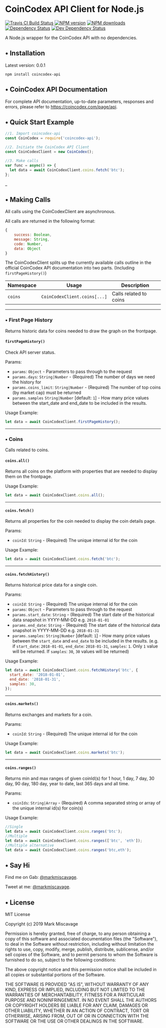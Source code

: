 # CoinCodex API Client for Node.js

<span class="badge-travisci"><a href="http://travis-ci.org/miscavage/CoinCodex-API" title="Check this project's build status on TravisCI"><img src="https://img.shields.io/travis/miscavage/CoinCodex-API/master.svg" alt="Travis CI Build Status" /></a></span>
<span class="badge-npmversion"><a href="https://npmjs.org/package/coincodex-api" title="View this project on NPM"><img src="https://img.shields.io/npm/v/coincodex-api.svg" alt="NPM version"/></a></span>
<span class="badge-npmdownloads"><a href="https://npmjs.org/package/coincodex-api" title="View this project on NPM"><img src="https://img.shields.io/npm/dm/coincodex-api.svg" alt="NPM downloads" /></a></span>
<span class="badge-daviddm"><a href="https://david-dm.org/miscavage/coincodex-api" title="View the status of this project's dependencies on DavidDM"><img src="https://img.shields.io/david/miscavage/coincodex-api.svg" alt="Dependency Status" /></a></span>
<span class="badge-daviddmdev"><a href="https://david-dm.org/miscavage/coincodex-api#info=devDependencies" title="View the status of this project's development dependencies on DavidDM"><img src="https://img.shields.io/david/dev/miscavage/coincodex-api.svg" alt="Dev Dependency Status" /></a></span>

A Node.js wrapper for the CoinCodex API with no dependencies.

## • Installation

Latest version: 0.0.1

`npm install coincodex-api`

## • CoinCodex API Documentation

For complete API documentation, up-to-date parameters, responses and errors, please refer to https://coincodex.com/page/api.

## • Quick Start Example

```javascript
//1. Import coincodex-api
const CoinCodex = require('coincodex-api');

//2. Initiate the CoinCodex API Client
const CoinCodexClient = new CoinCodex();

//3. Make calls
var func = async() => {
  let data = await CoinCodexClient.coins.fetch('btc');
};
```

_
## • Making Calls
All calls using the CoinCodexClient are asynchronous.

All calls are returned in the following format:
```javascript
{
    success: Boolean,
    message: String,
    code: Number,
    data: Object
}
```

The CoinCodexClient splits up the currently available calls outline in the official CoinCodex API documentation into two parts. (Including `firstPageHistory()`)

| Namespace | Usage | Description |
| --- | --- | --- |
`coins` | `CoinCodexClient.coins[...]` | Calls related to coins

___
### • First Page History
Returns historic data for coins needed to draw the graph on the frontpage.

#### `firstPageHistory()`
Check API server status.

Params:

- `params`: `Object` - Parameters to pass through to the request
- `params.days`: `String|Number` - (Required) The number of days we need the history for
- `params.coins_limit`: `String|Number` - (Required) The number of top coins (by market cap) must be returned
- `params.samples` `String|Number` [default: `1`] - How many price values between the start_date and end_date to be included in the results.

Usage Example:
```javascript
let data = await CoinCodexClient.firstPageHistory();
```

___
### • Coins
Calls related to coins.


#### `coins.all()`
Returns all coins on the platform with properties that are needed to display them on the frontpage.

Usage Example:
```javascript
let data = await CoinCodexClient.coins.all();
```

___
#### `coins.fetch()`
Returns all properties for the coin needed to display the coin details page.

Params:
             
- `coinId`: `String` - (Required) The unique internal id for the coin

Usage Example:
```javascript
let data = await CoinCodexClient.coins.fetch('btc');
```

___
#### `coins.fetchHistory()`
Returns historical price data for a single coin.

Params:

- `coinId`: `String` - (Required) The unique internal id for the coin
- `params`: `Object` - Parameters to pass through to the request
- `params.start_date`: `String` - (Required) The start date of the historical data snapshot in YYYY-MM-DD e.g. `2018-01-01`
- `params.end_date`: `String` - (Required) The start date of the historical data snapshot in YYYY-MM-DD e.g. `2018-01-31`
- `params.samples`: `String|Number` [default: `1`] - How many price values between the `start_date` and `end_date` to be included in the results. (e.g. if `start_date`: `2018-01-01`, `end_date`: `2018-01-31`, `samples`: `1`. Only `1` value will be returned. If `samples`: `30`, `30` values will be returned)

Usage Example:
```javascript
let data = await CoinCodexClient.coins.fetchHistory('btc', {
  start_date: '2018-01-01',
  end_date: '2018-01-31',
  samples: 30,
});
```

___
#### `coins.markets()`
Returns exchanges and markets for a coin.

Params:

- `coinId`: `String` - (Required) The unique internal id for the coin

Usage Example:
```javascript
let data = await CoinCodexClient.coins.markets('btc');
```

___
#### `coins.ranges()`
Returns min and max ranges of given coinId(s) for 1 hour, 1 day, 7 day, 30 day, 90 day, 180 day, year to date, last 365 days and all time.

Params:

- `coinIds`: `String|Array` - (Required) A comma separated string or array of the unique internal id(s) for coin(s)

Usage Example:
```javascript
//Single
let data = await CoinCodexClient.coins.ranges('btc');
//Multiple
let data = await CoinCodexClient.coins.ranges(['btc', 'eth']);
//Multiple alternative
let data = await CoinCodexClient.coins.ranges('btc,eth');
```

## • Say Hi

Find me on Gab: [@markmiscavage](https://gab.com/markmiscavage).

Tweet at me: [@markmiscavage](https://twitter.com/markmiscavage).

## • License

MIT License

Copyright (c) 2019 Mark Miscavage

Permission is hereby granted, free of charge, to any person obtaining a copy
of this software and associated documentation files (the "Software"), to deal
in the Software without restriction, including without limitation the rights
to use, copy, modify, merge, publish, distribute, sublicense, and/or sell
copies of the Software, and to permit persons to whom the Software is
furnished to do so, subject to the following conditions:

The above copyright notice and this permission notice shall be included in all
copies or substantial portions of the Software.

THE SOFTWARE IS PROVIDED "AS IS", WITHOUT WARRANTY OF ANY KIND, EXPRESS OR
IMPLIED, INCLUDING BUT NOT LIMITED TO THE WARRANTIES OF MERCHANTABILITY,
FITNESS FOR A PARTICULAR PURPOSE AND NONINFRINGEMENT. IN NO EVENT SHALL THE
AUTHORS OR COPYRIGHT HOLDERS BE LIABLE FOR ANY CLAIM, DAMAGES OR OTHER
LIABILITY, WHETHER IN AN ACTION OF CONTRACT, TORT OR OTHERWISE, ARISING FROM,
OUT OF OR IN CONNECTION WITH THE SOFTWARE OR THE USE OR OTHER DEALINGS IN THE
SOFTWARE.